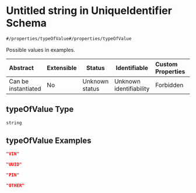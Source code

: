 # Untitled string in UniqueIdentifier Schema

```txt
#/properties/typeOfValue#/properties/typeOfValue
```

Possible values in examples.


| Abstract            | Extensible | Status         | Identifiable            | Custom Properties | Additional Properties | Access Restrictions | Defined In                                                                                                     |
| :------------------ | ---------- | -------------- | ----------------------- | :---------------- | --------------------- | ------------------- | -------------------------------------------------------------------------------------------------------------- |
| Can be instantiated | No         | Unknown status | Unknown identifiability | Forbidden         | Allowed               | none                | [unique-identifier.json\*](../../schema/operational-information/unique-identifier.json "open original schema") |

## typeOfValue Type

`string`

## typeOfValue Examples

```json
"VIN"
```

```json
"UUID"
```

```json
"PIN"
```

```json
"OTHER"
```
